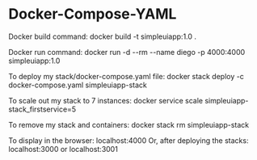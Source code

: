 # Docker-Compose-YAML

Docker build command:
docker build -t simpleuiapp:1.0 .

Docker run command:
docker run -d --rm --name diego -p 4000:4000 simpleuiapp:1.0

To deploy my stack/docker-compose.yaml file:
docker stack deploy -c docker-compose.yaml simpleuiapp-stack

To scale out my stack to 7 instances:
docker service scale simpleuiapp-stack_firstservice=5

To remove my stack and containers:
docker stack rm simpleuiapp-stack

To display in the browser:
localhost:4000
Or, after deploying the stacks:
localhost:3000
or
localhost:3001
